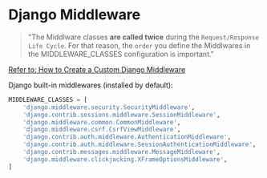 # Django Middleware

> "The Middlware classes **are called twice** during the `Request/Response Life Cycle`. For that reason, the `order` you define the Middlwares in the MIDDLEWARE_CLASSES configuration is important."

[Refer to: How to Create a Custom Django Middleware](https://simpleisbetterthancomplex.com/tutorial/2016/07/18/how-to-create-a-custom-django-middleware.html)


Django built-in middlewares (installed by default):
```py
MIDDLEWARE_CLASSES = [
    'django.middleware.security.SecurityMiddleware',
    'django.contrib.sessions.middleware.SessionMiddleware',
    'django.middleware.common.CommonMiddleware',
    'django.middleware.csrf.CsrfViewMiddleware',
    'django.contrib.auth.middleware.AuthenticationMiddleware',
    'django.contrib.auth.middleware.SessionAuthenticationMiddleware',
    'django.contrib.messages.middleware.MessageMiddleware',
    'django.middleware.clickjacking.XFrameOptionsMiddleware',
]
```